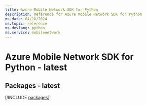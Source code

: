 ```yaml
---
title: Azure Mobile Network SDK for Python
description: Reference for Azure Mobile Network SDK for Python
ms.date: 04/18/2024
ms.topic: reference
ms.devlang: python
ms.service: mobilenetwork
---
```

# Azure Mobile Network SDK for Python - latest
## Packages - latest
[!INCLUDE [packages](mobile-network-index.md)]
